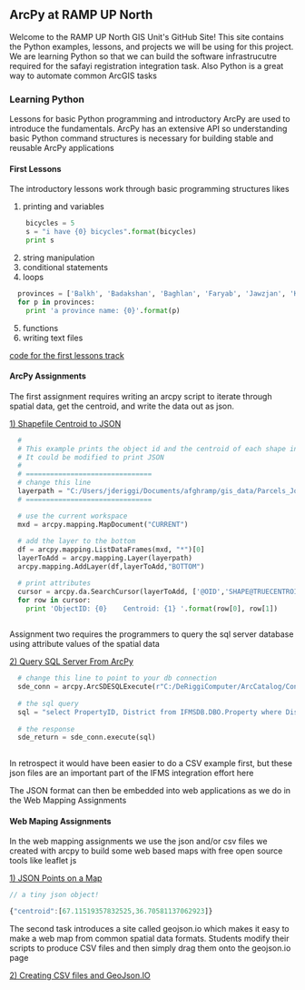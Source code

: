 ## ArcPy at RAMP UP North
Welcome to the RAMP UP North GIS Unit's GitHub Site! This site contains the Python examples, lessons,
and projects we will be using for this project. We are learning Python so that we can build the software
infrastrucutre required for the safayi registration integration task. Also Python is a great way to automate common
ArcGIS tasks

### Learning Python
Lessons for basic Python programming and introductory ArcPy are used to introduce the fundamentals. ArcPy has an 
extensive API so understanding basic Python command structures is necessary for building stable and reusable ArcPy
applications

#### First Lessons
The introductory lessons work through basic programming structures likes
  1. printing and variables
  ```python
      bicycles = 5
      s = "i have {0} bicycles".format(bicycles)
      print s

  ```
  2. string manipulation
  3. conditional statements
  4. loops

  ```python
    provinces = ['Balkh', 'Badakshan', 'Baghlan', 'Faryab', 'Jawzjan', 'Kunduz', 'Samangan', 'Takhar']
    for p in provinces:
      print 'a province name: {0}'.format(p)
  ```
  
  5. functions
  6. writing text files
  
[code for the first lessons track](https://github.com/deriggi/RUNorthArcPy/tree/master/lessons/py_0)

#### ArcPy Assignments

The first assignment requires writing an arcpy script to iterate through spatial data, get the centroid, and write the
data out as json.


[1) Shapefile Centroid to JSON](https://docs.google.com/document/d/1paWDiVn_09vb8CHPGPbMIF_1BFhRGH1KVSTCe9DBGIM/edit)


```python
  #
  # This example prints the object id and the centroid of each shape in the shapefile.
  # It could be modified to print JSON
  #
  # ===============================
  # change this line
  layerpath = "C:/Users/jderiggi/Documents/afghramp/gis_data/Parcels_John.shp"
  # ===============================

  # use the current workspace
  mxd = arcpy.mapping.MapDocument("CURRENT")
        
  # add the layer to the bottom
  df = arcpy.mapping.ListDataFrames(mxd, "*")[0]
  layerToAdd = arcpy.mapping.Layer(layerpath)
  arcpy.mapping.AddLayer(df,layerToAdd,"BOTTOM")

  # print attributes
  cursor = arcpy.da.SearchCursor(layerToAdd, ['@OID','SHAPE@TRUECENTROID'])
  for row in cursor:
    print 'ObjectID: {0}    Centroid: {1} '.format(row[0], row[1])
    
```





Assignment two requires the programmers to query the sql server database using attribute values of the spatial data


[2) Query SQL Server From ArcPy](https://docs.google.com/document/d/10GhARtr_xj9JQ7BSkvfF34Su0UA3i2ITnAm-oUzG3fE/edit?usp=sharing)

```python
  # change this line to point to your db connection
  sde_conn = arcpy.ArcSDESQLExecute(r"C:/DeRiggiComputer/ArcCatalog/Connection to DAIL13077.sde")
  
  # the sql query
  sql = "select PropertyID, District from IFMSDB.DBO.Property where District = {0} and Block = {1} and ParcelNo = {2}".format(1, 226, 4)          
  
  # the response
  sde_return = sde_conn.execute(sql)
  
```


In retrospect it would have been easier to do a CSV example first, but these json files are an important
part of the IFMS integration effort here

The JSON format can then be embedded into web applications as we do in the Web Mapping Assignments



#### Web Maping Assignments

In the web mapping assignments we use the json and/or csv files we created with arcpy to build some web based maps with
free open source tools like leaflet js


[1) JSON Points on a Map](https://docs.google.com/document/d/1XyVzYlqORZo7VEWlZOtqHNkyyKV1jiKAUseluYVKvW8/edit?usp=sharing)

```JavaScript
// a tiny json object!

{"centroid":[67.11519357832525,36.70581137062923]}
```

The second task introduces a site called geojson.io which makes it easy to make a web map from common spatial data
formats. Students modify their scripts to produce CSV files and then simply drag them onto the geojson.io page

[2) Creating CSV files and GeoJson.IO](https://docs.google.com/document/d/1n1tYgcQBd8I7Uxw94ChTBsWeGmwOZ8C7J5av8mxQ7aw/edit?usp=sharing)


